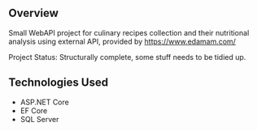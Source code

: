 ## Overview

Small WebAPI project for culinary recipes collection and their nutritional analysis using external API, provided by https://www.edamam.com/

Project Status:
Structurally complete, some stuff needs to be tidied up.


## Technologies Used

- ASP.NET Core
- EF Core
- SQL Server
